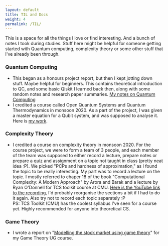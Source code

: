 ```yaml
---
layout: default
title: TIL and Docs
weight: 4
permalink: /TIL/
---
```


This is a space for all the things I love or find interesting. And a bunch of notes I took during studies. Stuff here might be helpful for someone getting started with Quantum computing, complexity theory or some other stuff that I've already been through. 

### Quantum Computing
- This began as a honours project report, but then I kept jotting down stuff. Maybe helpful for beginners. This contains theoretical introduction to QC, and some basic Qiskit I learned back then, along with some random notes and research paper summaries.
[My notes on Quantum Computing](../assets/documents/Quantum_Notes.pdf)
- I credited a course called Open Quantum Systems and Quantum Thermodynamics in monsoon 2020. As a part of the project, I was given a master equation for a Qubit system, and was supposed to analyse it. Here is [my work](../assets/documents/Open_Quantum_Systems_Project.pdf). 

### Complexity Theory
- I credited a course on complexity theory in monsoon 2020. For the course project, we were to form a team of 3 people, and each member of the team was supposed to either record a lecture, prepare notes or prepare a quiz and assignment on a topic not taught in class (pretty neat idea :P). We picked "PCPs and hardness of approximation," as I found the topic to be really interesting. My part was to record a lecture on the topic. I mostly referred to chaper 18 of the book "Computational Complexity: A Modern Approach" by Arora and Barak and a lecture by Ryan O'Donnell for TCS toolkit course at CMU. [Here is the YouTube link to the recording.](https://youtu.be/zFyy2H_7oOk) I'd probably reorganise the sections a bit if I had to do it again. Also try not to record each topic separately :P <br/>
PS: TCS Toolkit (CMU) has the coolest syllabus I've seen for a course yet. Highly recommended for anyone into theoretical CS. 

### Game Theory
- I wrote a report on "[Modelling the stock market using game theory](../assets/documents/Modelling%20the%20stock%20market%20using%20game%20theory.pdf)" for my Game Theory UG course.

